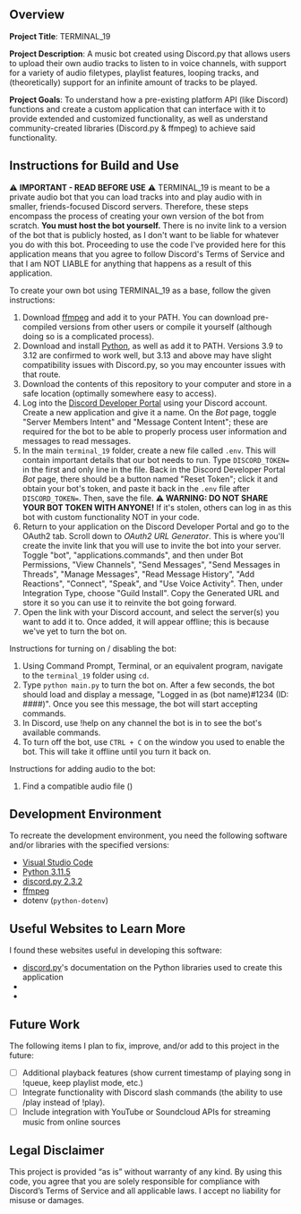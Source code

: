 ## Overview

**Project Title**: TERMINAL_19

**Project Description**: A music bot created using Discord.py that allows users to upload their own audio tracks to listen to in voice channels, with support for a variety of audio filetypes, playlist features, looping tracks, and (theoretically) support for an infinite amount of tracks to be played.

**Project Goals**: To understand how a pre-existing platform API (like Discord) functions and create a custom application that can interface with it to provide extended and customized functionality, as well as understand community-created libraries (Discord.py & ffmpeg) to achieve said functionality.

## Instructions for Build and Use

⚠️ **IMPORTANT - READ BEFORE USE** ⚠️
TERMINAL_19 is meant to be a private audio bot that you can load tracks into and play audio with in smaller, friends-focused Discord servers. Therefore, these steps encompass the process of creating your own version of the bot from scratch. **You must host the bot yourself.** There is no invite link to a version of the bot that is publicly hosted, as I don't want to be liable for whatever you do with this bot. Proceeding to use the code I've provided here for this application means that you agree to follow Discord's Terms of Service and that I am NOT LIABLE for anything that happens as a result of this application.

To create your own bot using TERMINAL_19 as a base, follow the given instructions:

1. Download [ffmpeg](https://ffmpeg.org/download.html) and add it to your PATH. You can download pre-compiled versions from other users or compile it yourself (although doing so is a complicated process).
2. Download and install [Python](https://www.python.org/downloads/), as well as add it to PATH. Versions 3.9 to 3.12 are confirmed to work well, but 3.13 and above may have slight compatibility issues with Discord.py, so you may encounter issues with that route.
3. Download the contents of this repository to your computer and store in a safe location (optimally somewhere easy to access).
4. Log into the [Discord Developer Portal](https://discord.com/developers/applications) using your Discord account. Create a new application and give it a name. On the *Bot* page, toggle "Server Members Intent" and "Message Content Intent"; these are required for the bot to be able to properly process user information and messages to read messages.
5. In the main `terminal_19` folder, create a new file called `.env`. This will contain important details that our bot needs to run. Type `DISCORD_TOKEN=` in the first and only line in the file. Back in the Discord Developer Portal *Bot* page, there should be a button named "Reset Token"; click it and obtain your bot's token, and paste it back in the `.env` file after `DISCORD_TOKEN=`. Then, save the file.
**⚠️ WARNING: DO NOT SHARE YOUR BOT TOKEN WITH ANYONE!**  If it's stolen, others can log in as this bot with custom functionality NOT in your code.
6. Return to your application on the Discord Developer Portal and go to the OAuth2 tab. Scroll down to *OAuth2 URL Generator*. This is where you'll create the invite link that you will use to invite the bot into your server. Toggle "bot", "applications.commands", and then under Bot Permissions, "View Channels", "Send Messages", "Send Messages in Threads", "Manage Messages", "Read Message History", "Add Reactions", "Connect", "Speak", and "Use Voice Activity". Then, under Integration Type, choose "Guild Install". Copy the Generated URL and store it so you can use it to reinvite the bot going forward.
7. Open the link with your Discord account, and select the server(s) you want to add it to. Once added, it will appear offline; this is because we've yet to turn the bot on.

Instructions for turning on / disabling the bot:

1. Using Command Prompt, Terminal, or an equivalent program, navigate to the `terminal_19` folder using `cd`.
2. Type `python main.py` to turn the bot on. After a few seconds, the bot should load and display a message, "Logged in as (bot name)#1234 (ID: ####)". Once you see this message, the bot will start accepting commands.
3. In Discord, use !help on any channel the bot is in to see the bot's available commands.
4. To turn off the bot, use `CTRL + C` on the window you used to enable the bot. This will take it offline until you turn it back on.

Instructions for adding audio to the bot:

1. Find a compatible audio file ()

## Development Environment 

To recreate the development environment, you need the following software and/or libraries with the specified versions:

* [Visual Studio Code](https://code.visualstudio.com/)
* [Python 3.11.5](https://www.python.org/downloads/)
* [discord.py 2.3.2](https://discordpy.readthedocs.io/en/stable/)
* [ffmpeg](https://ffmpeg.org/)
* dotenv (`python-dotenv`)

## Useful Websites to Learn More

I found these websites useful in developing this software:

* [discord.py](https://discordpy.readthedocs.io/en/stable/)'s documentation on the Python libraries used to create this application
* 
* 

## Future Work

The following items I plan to fix, improve, and/or add to this project in the future:

* [ ] Additional playback features (show current timestamp of playing song in !queue, keep playlist mode, etc.)
* [ ] Integrate functionality with Discord slash commands (the ability to use /play instead of !play).
* [ ] Include integration with YouTube or Soundcloud APIs for streaming music from online sources

## Legal Disclaimer

This project is provided “as is” without warranty of any kind. By using this code, you agree that you are solely responsible for compliance with Discord’s Terms of Service and all applicable laws. I accept no liability for misuse or damages.